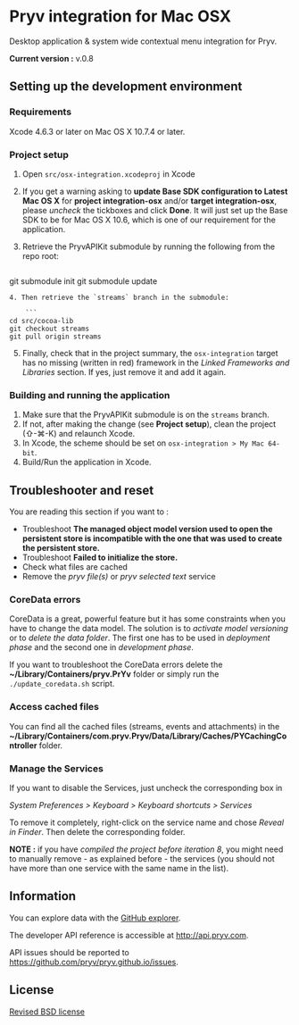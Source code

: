 # Pryv integration for Mac OSX

Desktop application &amp; system wide contextual menu integration for Pryv.

**Current version :** v.0.8


## Setting up the development environment

### Requirements

Xcode 4.6.3 or later on Mac OS X 10.7.4 or later.

### Project setup

1. Open `src/osx-integration.xcodeproj` in Xcode
2. If you get a warning asking to **update Base SDK configuration to Latest Mac OS X** for **project integration-osx** and/or **target integration-osx**, please *uncheck* the tickboxes and click **Done**. It will just set up the Base SDK to be for Mac OS X 10.6, which is one of our requirement for the application.
3. Retrieve the PryvAPIKit submodule by running the following from the repo root:

	```
git submodule init
git submodule update
``` 
4. Then retrieve the `streams` branch in the submodule:

	```
cd src/cocoa-lib
git checkout streams
git pull origin streams
```	
5. Finally, check that in the project summary, the `osx-integration` target has no missing (written in red) framework in the *Linked Frameworks and Libraries* section. If yes, just remove it and add it again.

### Building and running the application

1. Make sure that the PryvAPIKit submodule is on the `streams` branch.
2. If not, after making the change (see **Project setup**), clean the project (⇧-⌘-K) and relaunch Xcode.
3. In Xcode, the scheme should be set on `osx-integration > My Mac 64-bit`.
4. Build/Run the application in Xcode.


## Troubleshooter and reset

You are reading this section if you want to :

- Troubleshoot **The managed object model version used to open the persistent store is incompatible with the one that was used to create the persistent store.**
- Troubleshoot **Failed to initialize the store.** 
- Check what files are cached
- Remove the *pryv file(s)* or *pryv selected text* service

### CoreData errors

CoreData is a great, powerful feature but it has some constraints when you have to change the data model. The solution is to *activate model versioning* or to *delete the data folder*. The first one has to be used in *deployment phase*  and the second one in *development phase*. 

If you want to troubleshoot the CoreData errors delete the **~/Library/Containers/pryv.PrYv** folder or simply run the `./update_coredata.sh` script.

### Access cached files

You can find all the cached files (streams, events and attachments) in the **~/Library/Containers/com.pryv.Pryv/Data/Library/Caches/PYCachingController** folder.

### Manage the Services

If you want to disable the Services, just uncheck the corresponding box in 

*System Preferences > Keyboard > Keyboard shortcuts > Services*

To remove it completely, right-click on the service name and chose *Reveal in Finder*. Then delete the corresponding folder.

**NOTE :** if you have *compiled the project before iteration 8*, you might need to manually remove - as explained before - the services (you should not have more than one service with the same name in the list).


## Information

You can explore data with the [GitHub explorer](http://pryv.github.io/explorer/).

The developer API reference is accessible at <http://api.pryv.com>.

API issues should be reported to <https://github.com/pryv/pryv.github.io/issues>.


## License

[Revised BSD license](https://github.com/pryv/documents/blob/master/license-bsd-revised.md)
